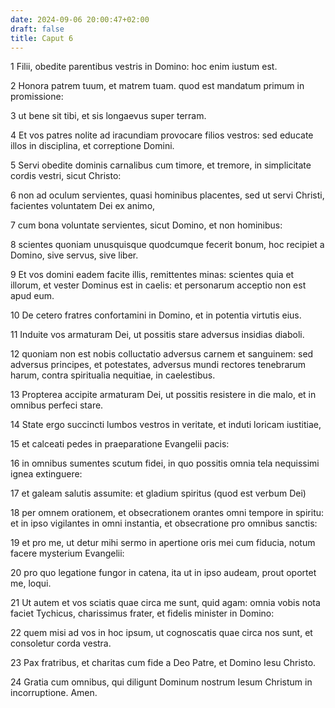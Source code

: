 ```yaml
---
date: 2024-09-06 20:00:47+02:00
draft: false
title: Caput 6
---
```





1 Filii, obedite parentibus vestris in Domino: hoc enim iustum est.

2 Honora patrem tuum, et matrem tuam. quod est mandatum primum in promissione:

3 ut bene sit tibi, et sis longaevus super terram.

4 Et vos patres nolite ad iracundiam provocare filios vestros: sed educate illos in disciplina, et correptione Domini.

5 Servi obedite dominis carnalibus cum timore, et tremore, in simplicitate cordis vestri, sicut Christo:

6 non ad oculum servientes, quasi hominibus placentes, sed ut servi Christi, facientes voluntatem Dei ex animo,

7 cum bona voluntate servientes, sicut Domino, et non hominibus:

8 scientes quoniam unusquisque quodcumque fecerit bonum, hoc recipiet a Domino, sive servus, sive liber.

9 Et vos domini eadem facite illis, remittentes minas: scientes quia et illorum, et vester Dominus est in caelis: et personarum acceptio non est apud eum.

10 De cetero fratres confortamini in Domino, et in potentia virtutis eius.

11 Induite vos armaturam Dei, ut possitis stare adversus insidias diaboli.

12 quoniam non est nobis colluctatio adversus carnem et sanguinem: sed adversus principes, et potestates, adversus mundi rectores tenebrarum harum, contra spiritualia nequitiae, in caelestibus.

13 Propterea accipite armaturam Dei, ut possitis resistere in die malo, et in omnibus perfeci stare.

14 State ergo succincti lumbos vestros in veritate, et induti loricam iustitiae,

15 et calceati pedes in praeparatione Evangelii pacis:

16 in omnibus sumentes scutum fidei, in quo possitis omnia tela nequissimi ignea extinguere:

17 et galeam salutis assumite: et gladium spiritus (quod est verbum Dei)

18 per omnem orationem, et obsecrationem orantes omni tempore in spiritu: et in ipso vigilantes in omni instantia, et obsecratione pro omnibus sanctis:

19 et pro me, ut detur mihi sermo in apertione oris mei cum fiducia, notum facere mysterium Evangelii:

20 pro quo legatione fungor in catena, ita ut in ipso audeam, prout oportet me, loqui.

21 Ut autem et vos sciatis quae circa me sunt, quid agam: omnia vobis nota faciet Tychicus, charissimus frater, et fidelis minister in Domino:

22 quem misi ad vos in hoc ipsum, ut cognoscatis quae circa nos sunt, et consoletur corda vestra.

23 Pax fratribus, et charitas cum fide a Deo Patre, et Domino Iesu Christo.

24 Gratia cum omnibus, qui diligunt Dominum nostrum Iesum Christum in incorruptione. Amen.

